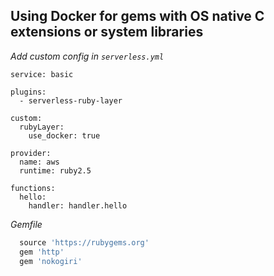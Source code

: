 
## Using Docker for gems with OS native C extensions or system libraries

*Add custom config in `serverless.yml`*

```YML
service: basic

plugins:
  - serverless-ruby-layer

custom:
  rubyLayer:
    use_docker: true

provider:
  name: aws
  runtime: ruby2.5

functions:
  hello:
    handler: handler.hello
  ```

*Gemfile*

```ruby
  source 'https://rubygems.org'
  gem 'http'
  gem 'nokogiri'
```

